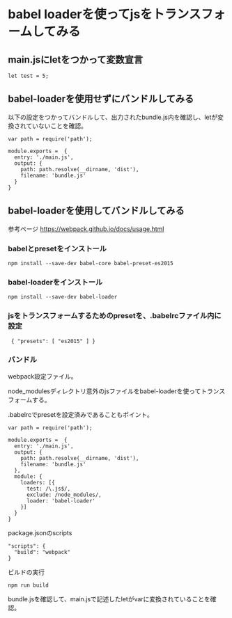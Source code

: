 # babel loaderを使ってjsをトランスフォームしてみる

## main.jsにletをつかって変数宣言

```
let test = 5;
```

## babel-loaderを使用せずにバンドルしてみる

以下の設定をつかってバンドルして、出力されたbundle.js内を確認し、letが変換されていないことを確認。

```
var path = require('path');

module.exports =  {
  entry: './main.js',
  output: {
    path: path.resolve(__dirname, 'dist'),
    filename: 'bundle.js'
  }
}
```

## babel-loaderを使用してバンドルしてみる

参考ページ
https://webpack.github.io/docs/usage.html

### babelとpresetをインストール
```
npm install --save-dev babel-core babel-preset-es2015
```

### babel-loaderをインストール
```
npm install --save-dev babel-loader
```

### jsをトランスフォームするためのpresetを、.babelrcファイル内に設定
```
 { "presets": [ "es2015" ] }
```

### バンドル

webpack設定ファイル。

node_modulesディレクトリ意外のjsファイルをbabel-loaderを使ってトランスフォームする。

.babelrcでpresetを設定済みであることもポイント。

```
var path = require('path');

module.exports =  {
  entry: './main.js',
  output: {
    path: path.resolve(__dirname, 'dist'),
    filename: 'bundle.js'
  },
  module: {
    loaders: [{
      test: /\.js$/,
      exclude: /node_modules/,
      loader: 'babel-loader'
    }]
  }
}
```

package.jsonのscripts

```
"scripts": {
  "build": "webpack"
}
```
ビルドの実行
```
npm run build
```

bundle.jsを確認して、main.jsで記述したletがvarに変換されていることを確認。







